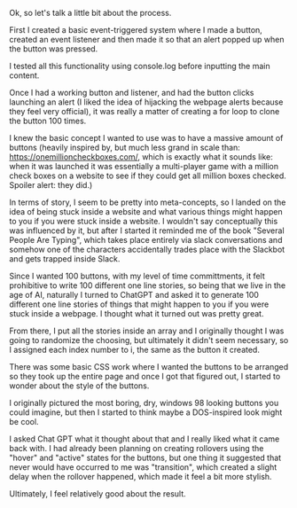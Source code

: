 Ok, so let's talk a little bit about the process.

First I created a basic event-triggered system where I made a button, created an event listener and then made it so that an alert popped up when the button was pressed.

I tested all this functionality using console.log before inputting the main content.

Once I had a working button and listener, and had the button clicks launching an alert (I liked the idea of hijacking the webpage alerts because they feel very official), it was really a matter of creating a for loop to clone the button 100 times.

I knew the basic concept I wanted to use was to have a massive amount of buttons (heavily inspired by, but much less grand in scale than: https://onemillioncheckboxes.com/, which is exactly what it sounds like: when it was launched it was essentially a multi-player game with a million check boxes on a website to see if they could get all million boxes checked.  Spoiler alert: they did.)

In terms of story, I seem to be pretty into meta-concepts, so I landed on the idea of being stuck inside a website and what various things might happen to you if you were stuck inside a website.  I wouldn't say conceptually this was influenced by it, but after I started it reminded me of the book "Several People Are Typing", which takes place entirely via slack conversations and somehow one of the characters accidentally trades place with the Slackbot and gets trapped inside Slack.

Since I wanted 100 buttons, with my level of time committments, it felt prohibitive to write 100 different one line stories, so being that we live in the age of AI, naturally I turned to ChatGPT and asked it to generate 100 different one line stories of things that might happen to you if you were stuck inside a webpage.  I thought what it turned out was pretty great.

From there, I put all the stories inside an array and I originally thought I was going to randomize the choosing, but ultimately it didn't seem necessary, so I assigned each index number to i, the same as the button it created.

There was some basic CSS work where I wanted the buttons to be arranged so they took up the entire page and once I got that figured out, I started to wonder about the style of the buttons.

I originally pictured the most boring, dry, windows 98 looking buttons you could imagine, but then I started to think maybe a DOS-inspired look might be cool.

I asked Chat GPT what it thought about that and I really liked what it came back with.  I had already been planning on creating rollovers using the "hover" and "active" states for the buttons, but one thing it suggested that never would have occurred to me was "transition", which created a slight delay when the rollover happened, which made it feel a bit more stylish.

Ultimately, I feel relatively good about the result.
